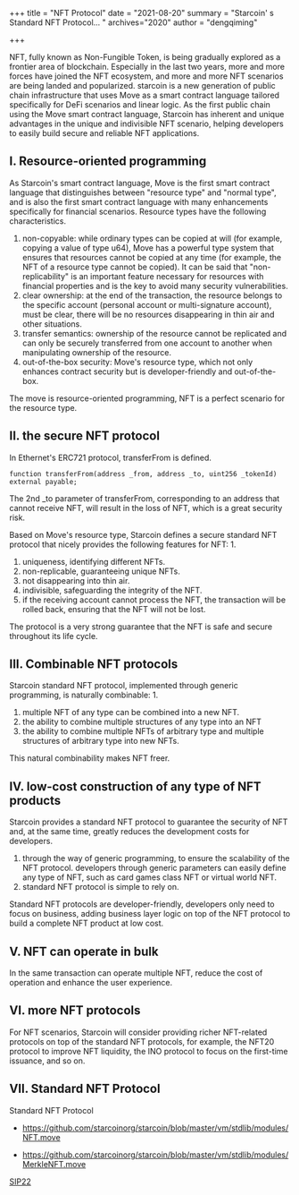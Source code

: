 +++
title = "NFT Protocol"
date = "2021-08-20"
summary = "Starcoin' s Standard NFT Protocol... "
archives="2020"
author = "dengqiming"

+++

NFT, fully known as Non-Fungible Token, is being gradually explored as a frontier area of blockchain. Especially in the last two years, more and more forces have joined the NFT ecosystem, and more and more NFT scenarios are being landed and popularized. starcoin is a new generation of public chain infrastructure that uses Move as a smart contract language tailored specifically for DeFi scenarios and linear logic. As the first public chain using the Move smart contract language, Starcoin has inherent and unique advantages in the unique and indivisible NFT scenario, helping developers to easily build secure and reliable NFT applications.



## Ⅰ. Resource-oriented programming

As Starcoin's smart contract language, Move is the first smart contract language that distinguishes between "resource type" and "normal type", and is also the first smart contract language with many enhancements specifically for financial scenarios. Resource types have the following characteristics.

1. non-copyable: while ordinary types can be copied at will (for example, copying a value of type u64), Move has a powerful type system that ensures that resources cannot be copied at any time (for example, the NFT of a resource type cannot be copied). It can be said that "non-replicability" is an important feature necessary for resources with financial properties and is the key to avoid many security vulnerabilities.
2. clear ownership: at the end of the transaction, the resource belongs to the specific account (personal account or multi-signature account), must be clear, there will be no resources disappearing in thin air and other situations.
3. transfer semantics: ownership of the resource cannot be replicated and can only be securely transferred from one account to another when manipulating ownership of the resource.
4. out-of-the-box security: Move's resource type, which not only enhances contract security but is developer-friendly and out-of-the-box.

The move is resource-oriented programming, NFT is a perfect scenario for the resource type.



## II. the secure NFT protocol

In Ethernet's ERC721 protocol, transferFrom is defined.

    function transferFrom(address _from, address _to, uint256 _tokenId) external payable;

The 2nd _to parameter of transferFrom, corresponding to an address that cannot receive NFT, will result in the loss of NFT, which is a great security risk.

Based on Move's resource type, Starcoin defines a secure standard NFT protocol that nicely provides the following features for NFT: 1.

1. uniqueness, identifying different NFTs.
2. non-replicable, guaranteeing unique NFTs.
3. not disappearing into thin air.
4. indivisible, safeguarding the integrity of the NFT.
5. if the receiving account cannot process the NFT, the transaction will be rolled back, ensuring that the NFT will not be lost.

The protocol is a very strong guarantee that the NFT is safe and secure throughout its life cycle.



## III. Combinable NFT protocols

Starcoin standard NFT protocol, implemented through generic programming, is naturally combinable: 1.

1. multiple NFT of any type can be combined into a new NFT.
2. the ability to combine multiple structures of any type into an NFT
3. the ability to combine multiple NFTs of arbitrary type and multiple structures of arbitrary type into new NFTs.

This natural combinability makes NFT freer.



## Ⅳ. low-cost construction of any type of NFT products

Starcoin provides a standard NFT protocol to guarantee the security of NFT and, at the same time, greatly reduces the development costs for developers.

1. through the way of generic programming, to ensure the scalability of the NFT protocol. developers through generic parameters can easily define any type of NFT, such as card games class NFT or virtual world NFT.
2. standard NFT protocol is simple to rely on.

Standard NFT protocols are developer-friendly, developers only need to focus on business, adding business layer logic on top of the NFT protocol to build a complete NFT product at low cost.



## V. NFT can operate in bulk

In the same transaction can operate multiple NFT, reduce the cost of operation and enhance the user experience.



## Ⅵ. more NFT protocols

For NFT scenarios, Starcoin will consider providing richer NFT-related protocols on top of the standard NFT protocols, for example, the NFT20 protocol to improve NFT liquidity, the INO protocol to focus on the first-time issuance, and so on.



## Ⅶ. Standard NFT Protocol

Standard NFT Protocol

* https://github.com/starcoinorg/starcoin/blob/master/vm/stdlib/modules/NFT.move

* https://github.com/starcoinorg/starcoin/blob/master/vm/stdlib/modules/MerkleNFT.move

[SIP22](https://github.com/starcoinorg/sips/blob/master/sip-22/index.zh.md)